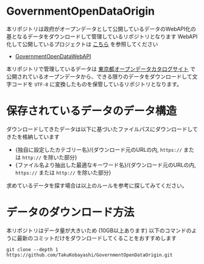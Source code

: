 # GovernmentOpenDataOrigin

本リポジトリは政府がオープンデータとして公開しているデータのWebAPI化の基となるデータをダウンロードして管理しているリポジトリとなります
WebAPI化して公開しているプロジェクトは [こちら](https://github.com/TakuKobayashi/GovernmentOpenDataWebAPI) を参照してください

* [GovernmentOpenDataWebAPI](https://github.com/TakuKobayashi/GovernmentOpenDataWebAPI)

本リポジトリで管理しているデータは [東京都オープンデータカタログサイト](https://portal.data.metro.tokyo.lg.jp/) で公開されているオープンデータから、できる限りのデータをダウンロードして文字コードを `UTF-8` に変換したものを保管しているリポジトリとなります。

# 保存されているデータのデータ構造

ダウンロードしてきたデータは以下に基づいたファイルパスにダウンロードしてきたを格納しています

* {独自に設定したカテゴリー名}/{ダウンロード元のURLの内, `https://` または `http://` を除いた部分}
* {ファイル名より抽出した最適なキーワード名}/{ダウンロード元のURLの内, `https://` または `http://` を除いた部分}

求めているデータを探す場合は以上のルールを参考に探してみてください。

# データのダウンロード方法

本リポジトリはデータ量が大きいため (10GB以上あります)
以下のコマンドのように最新のコミットだけをダウンロードしてくることをおすすめします

```
git clone --depth 1 https://github.com/TakuKobayashi/GovernmentOpenDataOrigin.git
```